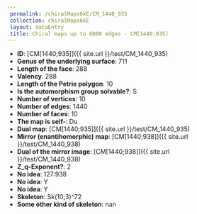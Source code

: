 ```yaml
--- 
 permalink: /chiralMaps6kE/CM_1440_935 
 collection: chiralMaps6kE
 layout: dataEntry
 title: Chiral maps up to 6000 edges - CM[1440;935]
---
```


- **ID**: [CM[1440;935]]({{ site.url }}/test/CM_1440_935)
- **Genus of the underlying surface**: 711
- **Length of the face**: 288
- **Valency**: 288
- **Length of the Petrie polygon**: 10
- **Is the automorphism group solvable?**: S
- **Number of vertices**: 10
- **Number of edges**: 1440
- **Number of faces**: 10
- **The map is self-**: Du
- **Dual map**: [CM[1440;935]]({{ site.url }}/test/CM_1440_935)
- **Mirror (enantihomorphic) map**: [CM[1440;938]]({{ site.url }}/test/CM_1440_938)
- **Dual of the mirror image**: [CM[1440;938]]({{ site.url }}/test/CM_1440_938)
- **Z_q-Exponent?**: 2
- **No idea**:  127:938
- **No idea**: Y
- **No idea**: Y
- **Skeleton**: Sk(10;3)^72
- **Some other kind of skeleton**: nan
